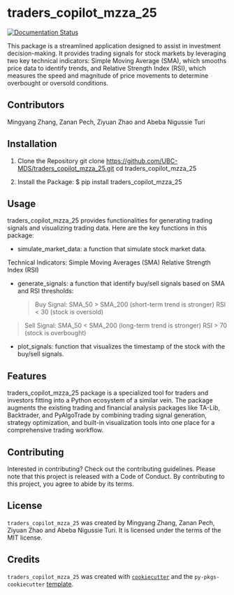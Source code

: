 # traders_copilot_mzza_25
[![Documentation Status](https://readthedocs.org/projects/traders-copilot-mzza-25/badge/?version=latest)](https://traders-copilot-mzza-25.readthedocs.io/en/latest/?badge=latest)

This package is a streamlined application designed to assist in investment decision-making. It provides trading signals for stock markets by leveraging two key technical indicators: Simple Moving Average (SMA), which smooths price data to identify trends, and Relative Strength Index (RSI), which measures the speed and magnitude of price movements to determine overbought or oversold conditions.


## Contributors

Mingyang Zhang, Zanan Pech, Ziyuan Zhao and Abeba Nigussie Turi

## Installation

1. Clone the Repository
git clone https://github.com/UBC-MDS/traders_copilot_mzza_25.git
cd traders_copilot_mzza_25

2. Install the Package:
$ pip install traders_copilot_mzza_25


## Usage

traders_copilot_mzza_25 provides functionalities for generating trading signals and visualizing trading data. Here are the key functions in this package:

- simulate_market_data: a function that simulate stock market data.
  
Technical Indicators:
Simple Moving Averages (SMA)
Relative Strength Index (RSI)

- generate_signals: a function that identify buy/sell signals based on SMA and RSI thresholds:
  > Buy Signal:
SMA_50 > SMA_200 (short-term trend is stronger)
RSI < 30 (stock is oversold)

> Sell Signal:
SMA_50 < SMA_200 (long-term trend is stronger)
RSI > 70 (stock is overbought)

- plot_signals: function that visualizes the timestamp of the stock with the buy/sell signals.

## Features

traders_copilot_mzza_25 package is a specialized tool for traders and investors fitting into a Python ecosystem of a similar vein. The package augments the existing trading and financial analysis packages like TA-Lib, Backtrader, and PyAlgoTrade by combining trading signal generation, strategy optimization, and built-in visualization tools into one place for a comprehensive trading workflow.


## Contributing

Interested in contributing? Check out the contributing guidelines. Please note that this project is released with a Code of Conduct. By contributing to this project, you agree to abide by its terms.

## License

`traders_copilot_mzza_25` was created by Mingyang Zhang, Zanan Pech, Ziyuan Zhao and Abeba Nigussie Turi. It is licensed under the terms of the MIT license.

## Credits

`traders_copilot_mzza_25` was created with [`cookiecutter`](https://cookiecutter.readthedocs.io/en/latest/) and the `py-pkgs-cookiecutter` [template](https://github.com/py-pkgs/py-pkgs-cookiecutter).
